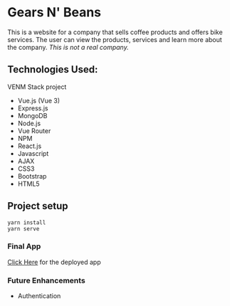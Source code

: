 # Gears N' Beans

This is a website for a company that sells coffee products and offers bike services. The user can view the products, services and learn more about the company. <em>This is not a real company.</em>

## Technologies Used:

VENM Stack project

- Vue.js (Vue 3)
- Express.js
- MongoDB
- Node.js
- Vue Router
- NPM
- React.js
- Javascript
- AJAX
- CSS3
- Bootstrap
- HTML5

## Project setup

```
yarn install
yarn serve
```

### Final App

[Click Here]() for the deployed app

### Future Enhancements

- Authentication
  <!-- ### Compiles and minifies for production

```
yarn build
```
